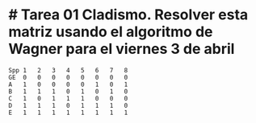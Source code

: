 # # Tarea 01 Cladismo. Resolver esta matriz usando el algoritmo de Wagner para el viernes 3 de abril
```
Spp	1	2	3	4	5	6	7	8
GE	0	0	0	0	0	0	0	0
A	1	0	0	0	0	1	0	1
B	1	1	1	0	1	0	1	0
C	1	0	1	1	1	0	0	0
D	1	1	1	0	1	1	1	0
E	1	1	1	1	1	1	1	1
```
